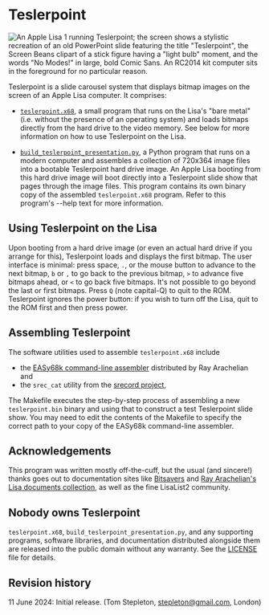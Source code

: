 Teslerpoint
===========

![An Apple Lisa 1 running Teslerpoint; the screen shows a stylistic recreation
of an old PowerPoint slide featuring the title "Teslerpoint", the Screen Beans
clipart of a stick figure having a "light bulb" moment, and the words "No
Modes!" in large, bold Comic Sans. An RC2014 kit computer sits in the
foreground for no particular reason.](splash.jpg "An Apple Lisa 1 running
Teslerpoint and displaying a stylistic recreation of an old PowerPoint slide.")

Teslerpoint is a slide carousel system that displays bitmap images on the
screen of an Apple Lisa computer. It comprises:

* [`teslerpoint.x68`](teslerpoint.x68), a small program that runs on the Lisa's
  "bare metal" (i.e. without the presence of an operating system) and loads
  bitmaps directly from the hard drive to the video memory. See below for more
  information on how to use Teslerpoint on the Lisa.

* [`build_teslerpoint_presentation.py`](build_teslerpoint_presentation.py),
  a Python program that runs on a modern computer and assembles a collection of
  720x364 image files into a bootable Teslerpoint hard drive image. An Apple
  Lisa booting from this hard drive image will boot directly into a Teslerpoint
  slide show that pages through the image files. This program contains its own
  binary copy of the assembled `teslerpoint.x68` program. Refer to this
  program's --help text for more information.


Using Teslerpoint on the Lisa
-----------------------------

Upon booting from a hard drive image (or even an actual hard drive if you
arrange for this), Teslerpoint loads and displays the first bitmap. The user
interface is minimal: press space, `.`, or the mouse button to advance to the
next bitmap, `b` or `,` to go back to the previous bitmap, `>` to advance five
bitmaps ahead, or `<` to go back five bitmaps. It's not possible to go beyond
the last or first bitmaps. Press `Q` (note capital-Q) to quit to the ROM.
Teslerpoint ignores the power button: if you wish to turn off the Lisa, quit to
the ROM first and then press power.


Assembling Teslerpoint
----------------------

The software utilities used to assemble `teslerpoint.x68` include

* the [EASy68k command-line assembler](
  https://github.com/rayarachelian/EASy68K-asm) distributed by Ray Arachelian
  and
* the `srec_cat` utility from the [srecord project](
  http://srecord.sourceforge.net/),

The Makefile executes the step-by-step process of assembling a new
`teslerpoint.bin` binary and using that to construct a test Teslerpoint slide
show. You may need to edit the contents of the Makefile to specify the correct
path to your copy of the EASy68k command-line assembler.


Acknowledgements
----------------

This program was written mostly off-the-cuff, but the usual (and sincere!)
thanks goes out to documentation sites like
[Bitsavers](http://www.bitsavers.org) and [Ray Arachelian's Lisa documents
collection](https://lisa.sunder.net/books.html), as well as the fine LisaList2
community.


Nobody owns Teslerpoint
-----------------------

`teslerpoint.x68`, `build_teslerpoint_presentation.py`, and any supporting
programs, software libraries, and documentation distributed alongside them are
released into the public domain without any warranty. See the
[LICENSE](LICENSE) file for details.


Revision history
----------------

11 June 2024: Initial release.
(Tom Stepleton, stepleton@gmail.com, London)
